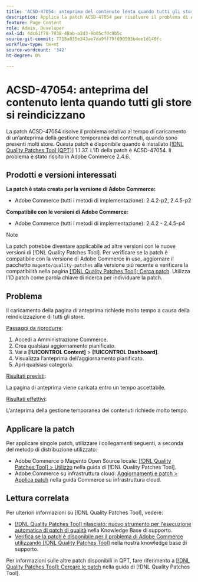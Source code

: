 ```yaml
---
title: 'ACSD-47054: anteprima del contenuto lenta quando tutti gli store si reindicizzano'
description: Applica la patch ACSD-47054 per risolvere il problema di Adobe Commerce, in cui il caricamento della pagina di anteprima è lento a causa della reindicizzazione di tutti gli store.
feature: Page Content
role: Admin, Developer
exl-id: 4dc61f78-7038-48ab-a2d3-9b05cf0c9b5c
source-git-commit: 7718a835e343ae7da9ff79f690503b4ee1d140fc
workflow-type: tm+mt
source-wordcount: '342'
ht-degree: 0%

---
```


# ACSD-47054: anteprima del contenuto lenta quando tutti gli store si reindicizzano

La patch ACSD-47054 risolve il problema relativo al tempo di caricamento di un’anteprima della gestione temporanea dei contenuti, quando sono presenti molti store. Questa patch è disponibile quando è installato [[!DNL Quality Patches Tool (QPT)]](/help/announcements/adobe-commerce-announcements/magento-quality-patches-released-new-tool-to-self-serve-quality-patches.md) 1.1.37. L’ID della patch è ACSD-47054. Il problema è stato risolto in Adobe Commerce 2.4.6.

## Prodotti e versioni interessati

**La patch è stata creata per la versione di Adobe Commerce:**

* Adobe Commerce (tutti i metodi di implementazione): 2.4.2-p2, 2.4.5-p2

**Compatibile con le versioni di Adobe Commerce:**

* Adobe Commerce (tutti i metodi di implementazione): 2.4.2 - 2.4.5-p4

>[!NOTE]
>
>La patch potrebbe diventare applicabile ad altre versioni con le nuove versioni di [!DNL Quality Patches Tool]. Per verificare se la patch è compatibile con la versione di Adobe Commerce in uso, aggiornare il pacchetto `magento/quality-patches` alla versione più recente e verificare la compatibilità nella pagina [[!DNL Quality Patches Tool]: Cerca patch](https://experienceleague.adobe.com/tools/commerce-quality-patches/index.html). Utilizza l’ID patch come parola chiave di ricerca per individuare la patch.

## Problema

Il caricamento della pagina di anteprima richiede molto tempo a causa della reindicizzazione di tutti gli store.

<u>Passaggi da riprodurre</u>:

1. Accedi a Amministrazione Commerce.
1. Crea qualsiasi aggiornamento pianificato.
1. Vai a **[!UICONTROL Content]** > **[!UICONTROL Dashboard]**.
1. Visualizza l’anteprima dell’aggiornamento pianificato.
1. Apri qualsiasi categoria.

<u>Risultati previsti</u>:

La pagina di anteprima viene caricata entro un tempo accettabile.

<u>Risultati effettivi</u>:

L’anteprima della gestione temporanea dei contenuti richiede molto tempo.

## Applicare la patch

Per applicare singole patch, utilizzare i collegamenti seguenti, a seconda del metodo di distribuzione utilizzato:

* Adobe Commerce o Magento Open Source locale: [[!DNL Quality Patches Tool] > Utilizzo](https://experienceleague.adobe.com/docs/commerce-operations/tools/quality-patches-tool/usage.html) nella guida di [!DNL Quality Patches Tool].
* Adobe Commerce su infrastruttura cloud: [Aggiornamenti e patch > Applica patch](https://experienceleague.adobe.com/docs/commerce-cloud-service/user-guide/develop/upgrade/apply-patches.html) nella guida Commerce su infrastruttura cloud.

## Lettura correlata

Per ulteriori informazioni su [!DNL Quality Patches Tool], vedere:

* [[!DNL Quality Patches Tool] rilasciato: nuovo strumento per l&#39;esecuzione automatica di patch di qualità](/help/announcements/adobe-commerce-announcements/magento-quality-patches-released-new-tool-to-self-serve-quality-patches.md) nella Knowledge Base di supporto.
* [Verifica se la patch è disponibile per il problema di Adobe Commerce utilizzando  [!DNL Quality Patches Tool]](/help/support-tools/patches-available-in-qpt-tool/check-patch-for-magento-issue-with-magento-quality-patches.md) nella nostra knowledge base di supporto.

Per informazioni sulle altre patch disponibili in QPT, fare riferimento a [[!DNL Quality Patches Tool]: Cercare le patch](https://experienceleague.adobe.com/tools/commerce-quality-patches/index.html) nella guida di [!DNL Quality Patches Tool].
